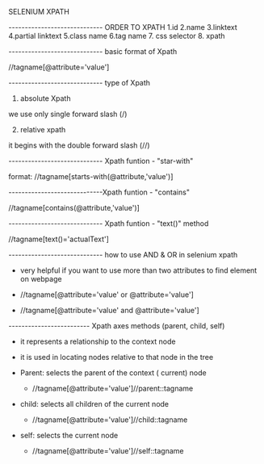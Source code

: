 SELENIUM XPATH

----------------------------- ORDER TO XPATH
1.id
2.name
3.linktext
4.partial linktext
5.class name
6.tag name
7. css selector
8. xpath





----------------------------- basic format of Xpath

//tagname[@attribute='value']




----------------------------- type of Xpath

1. absolute Xpath

we use only single forward slash (/)

2. relative xpath

it begins with the double forward slash (//)



----------------------------- Xpath funtion - "star-with"

format:
//tagname[starts-with(@attribute,'value')]


-----------------------------Xpath funtion - "contains"

//tagname[contains(@attribute,'value')]


----------------------------- Xpath funtion - "text()" method

//tagname[text()='actualText']


----------------------------- how to use AND & OR in selenium xpath

- very helpful if you want to use more than two attributes to find element on webpage

- //tagname[@attribute='value' or @attribute='value']
- //tagname[@attribute='value' and @attribute='value']



------------------------- Xpath axes methods (parent, child, self)

- it represents a relationship to the context node
- it is used in locating nodes relative to that node in the tree

- Parent: selects the parent of the context ( current) node
    - //tagname[@attribute='value']//parent::tagname


- child: selects all children of the current node
    - //tagname[@attribute='value']//child::tagname


- self: selects the current node
  - //tagname[@attribute='value']//self::tagname